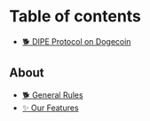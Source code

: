 # Table of contents

* [🐕 DIPE Protocol on Dogecoin](README.md)

## About

* [🐕 General Rules](about/general-rules.md)
* [✨ Our Features](about/our-features.md)
